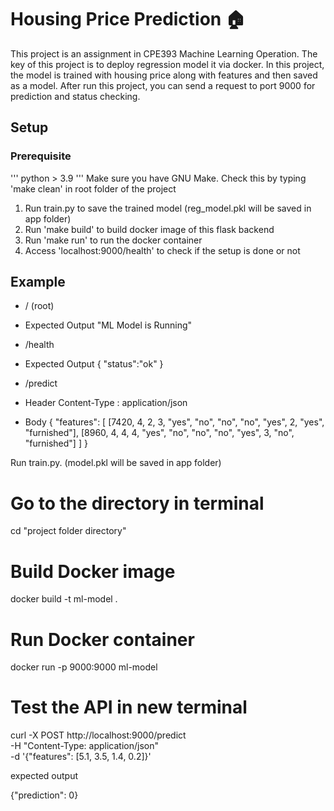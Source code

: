 # Housing Price Prediction 🏠

This project is an assignment in CPE393 Machine Learning Operation. The key of this project is to deploy regression model it via docker. In this project, the model is trained with housing price along with features and then saved as a model. After run this project, you can send a request to port 9000 for prediction and status checking.

## Setup

### Prerequisite

'''
python > 3.9
'''
Make sure you have GNU Make. Check this by typing 'make clean' in root folder of the project

1. Run train.py to save the trained model (reg_model.pkl will be saved in app folder)
2. Run 'make build' to build docker image of this flask backend
3. Run 'make run' to run the docker container
4. Access 'localhost:9000/health' to check if the setup is done or not

## Example

- / (root)
- Expected Output
  "ML Model is Running"

- /health
- Expected Output
  {
  "status":"ok"
  }

- /predict
- Header
  Content-Type : application/json
- Body
  {
  "features": [
  [7420, 4, 2, 3, "yes", "no", "no", "no", "yes", 2, "yes", "furnished"],
  [8960, 4, 4, 4, "yes", "no", "no", "no", "yes", 3, "no", "furnished"]
  ]
  }

Run train.py. (model.pkl will be saved in app folder)

# Go to the directory in terminal

cd "project folder directory"

# Build Docker image

docker build -t ml-model .

# Run Docker container

docker run -p 9000:9000 ml-model

# Test the API in new terminal

curl -X POST http://localhost:9000/predict \
 -H "Content-Type: application/json" \
 -d '{"features": [5.1, 3.5, 1.4, 0.2]}'

expected output

{"prediction": 0}
